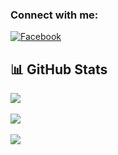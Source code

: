 ### Connect with me:
[![Facebook](https://img.shields.io/badge/-Facebook-blue?style=flat&logo=facebook)](https://facebook.com/abcxyzsm)



## 📊 GitHub Stats
![](https://github-readme-stats.vercel.app/api?username=Kurumi&theme=omni&hide_border=false&include_all_commits=true&count_private=false)<br/>  
![](https://github-readme-streak-stats.herokuapp.com/?user=Kurumi&theme=omni&hide_border=false)<br/>  
![](https://github-readme-stats.vercel.app/api/top-langs/?username=Kurumi&theme=omni&hide_border=false&include_all_commits=true&count_private=false&layout=compact)

